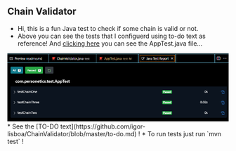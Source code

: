 ## Chain Validator
* Hi, this is a fun Java test to check if some chain is valid or not.
* Above you can see the tests that I configuerd using to-do text as reference! And [clicking here](https://github.com/igor-lisboa/ChainValidator/blob/master/src/test/java/com/personetics/test/AppTest.java) you can see the AppTest.java file... 
<img src="https://github.com/igor-lisboa/ChainValidator/blob/master/src/assets/JavaTestReportPrint.png?raw=true">
* See the [TO-DO text](https://github.com/igor-lisboa/ChainValidator/blob/master/to-do.md) !
* To run tests just run `mvn test` !
